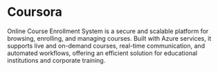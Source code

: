 # Coursora
Online Course Enrollment System is a secure and scalable platform for browsing, enrolling, and managing courses. Built with Azure services, it supports live and on-demand courses, real-time communication, and automated workflows, offering an efficient solution for educational institutions and corporate training.
